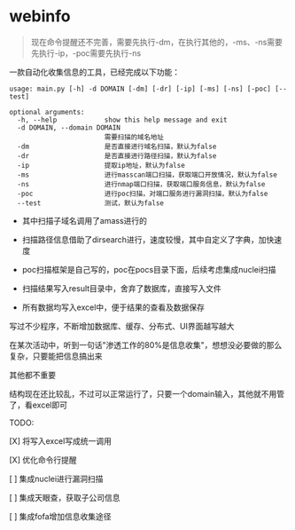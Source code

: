 # webinfo

> 现在命令提醒还不完善，需要先执行-dm，在执行其他的，-ms、-ns需要先执行-ip，-poc需要先执行-ns

一款自动化收集信息的工具，已经完成以下功能：
```
usage: main.py [-h] -d DOMAIN [-dm] [-dr] [-ip] [-ms] [-ns] [-poc] [--test]

optional arguments:
  -h, --help            show this help message and exit
  -d DOMAIN, --domain DOMAIN
                        需要扫描的域名地址
  -dm                   是否直接进行域名扫描，默认为false
  -dr                   是否直接进行路径扫描，默认为false
  -ip                   提取ip地址，默认为false
  -ms                   进行masscan端口扫描，获取端口开放情况，默认为false
  -ns                   进行nmap端口扫描，获取端口服务信息，默认为false
  -poc                  进行poc扫描，对端口服务进行漏洞扫描，默认为false
  --test                测试，默认为false
```

- 其中扫描子域名调用了amass进行的
- 扫描路径信息借助了dirsearch进行，速度较慢，其中自定义了字典，加快速度
- poc扫描框架是自己写的，poc在pocs目录下面，后续考虑集成nuclei扫描

- 扫描结果写入result目录中，舍弃了数据库，直接写入文件
- 所有数据均写入excel中，便于结果的查看及数据保存

写过不少程序，不断增加数据库、缓存、分布式、UI界面越写越大

在某次活动中，听到一句话"渗透工作的80%是信息收集"，想想没必要做的那么复杂，只要能把信息搞出来

其他都不重要

结构现在还比较乱，不过可以正常运行了，只要一个domain输入，其他就不用管了，看excel即可

TODO:

[X] 将写入excel写成统一调用

[X] 优化命令行提醒

[ ] 集成nuclei进行漏洞扫描

[ ] 集成天眼查，获取子公司信息

[ ] 集成fofa增加信息收集途径






